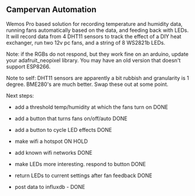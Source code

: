 ## Campervan Automation

Wemos Pro based solution for recording temperature and humidity data, running fans automatically based on the data, and feeding back with LEDs.  It will record data from 4 DHT11 sensors to track the effect of a DIY heat exchanger, run two 12v pc fans, and a string of 8 WS2821b LEDs.

Note: if the RGBs do not respond, but they work fine on an arduino, update your adafruit_neopixel library. You may have an old version that doesn't support ESP8266.

Note to self: DHT11 sensors are apparently a bit rubbish and granularity is 1 degree. BME280's are much better. Swap these out at some point.

Next steps: 

- add a threshold temp/humidity at which the fans turn on DONE
- add a button that turns fans on/off/auto DONE
- add a button to cycle LED effects DONE
- make wifi a hotspot ON HOLD
- add known wifi networks DONE
- make LEDs more interesting. respond to button DONE
- return LEDs to current settings after fan feedback DONE

- post data to influxdb - DONE
